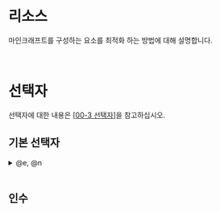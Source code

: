 # 리소스
마인크래프트를 구성하는 요소를 최적화 하는 방법에 대해 설명합니다.

<br/>

# 선택자
선택자에 대한 내용은 [[00-3 선택자](00-3)]을 참고하십시오.

## 기본 선택자

<details>
   <summary>@e, @n</summary>

   플레이어 포함 다른 엔티티를 선택하는 `@e`, `@n`의 경우,
   해당 엔티티가 살아 있는지 확인합니다.
   
   따라서, `@e[type=player]`와 `@a` / `@n[type=player]`와 `@p`의 성능 차이가 발생합니다.

   ```java
   public boolean isAlive() {
      return !this.isRemoved();
   }


   @Override
   public final boolean isRemoved() {
      return this.removalReason != null;
   }
   ```
</details>

<br/>

## 인수